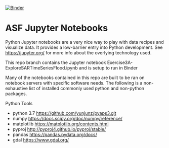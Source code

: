 [![Binder](https://mybinder.org/badge_logo.svg)](https://mybinder.org/v2/gh/ASFOpenSARlab/opensarlab-notebooks/binder_SARHazards_Lab_ExploreTimeSeries?labpath=SARHazards_Lab_ExploreTimeSeries.ipynb)

# ASF Jupyter Notebooks

Python Jupyter notebooks are a very nice way to play with data recipes and visualize data. It provides a low-barrier entry into Python development. See https://jupyter.org/ for more info about the overlying technology used.

This repo branch contains the Jupyter notebook Exercise3A-ExploreSARTimeSeriesFlood.ipynb and is setup to run in Binder


Many of the notebooks contained in this repo are built to be ran on notebook servers with specific software needs.
The following is a non-exhaustive list of installed commonly used python and non-python packages.

Python Tools
- python 3.7  https://github.com/yunjunz/pyaps3.git
- numpy  https://docs.scipy.org/doc/numpy/reference/
- matplotlib  https://matplotlib.org/contents.html
- pyproj http://pyproj4.github.io/pyproj/stable/ 
- pandas  https://pandas.pydata.org/docs/
- gdal https://www.gdal.org/
